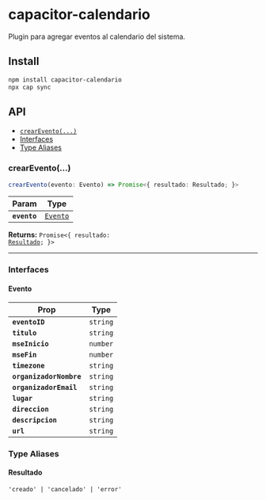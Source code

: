 # capacitor-calendario

Plugin para agregar eventos al calendario del sistema.

## Install

```bash
npm install capacitor-calendario
npx cap sync
```

## API

<docgen-index>

* [`crearEvento(...)`](#crearevento)
* [Interfaces](#interfaces)
* [Type Aliases](#type-aliases)

</docgen-index>

<docgen-api>
<!--Update the source file JSDoc comments and rerun docgen to update the docs below-->

### crearEvento(...)

```typescript
crearEvento(evento: Evento) => Promise<{ resultado: Resultado; }>
```

| Param        | Type                                      |
| ------------ | ----------------------------------------- |
| **`evento`** | <code><a href="#evento">Evento</a></code> |

**Returns:** <code>Promise&lt;{ resultado: <a href="#resultado">Resultado</a>; }&gt;</code>

--------------------


### Interfaces


#### Evento

| Prop                    | Type                |
| ----------------------- | ------------------- |
| **`eventoID`**          | <code>string</code> |
| **`titulo`**            | <code>string</code> |
| **`mseInicio`**         | <code>number</code> |
| **`mseFin`**            | <code>number</code> |
| **`timezone`**          | <code>string</code> |
| **`organizadorNombre`** | <code>string</code> |
| **`organizadorEmail`**  | <code>string</code> |
| **`lugar`**             | <code>string</code> |
| **`direccion`**         | <code>string</code> |
| **`descripcion`**       | <code>string</code> |
| **`url`**               | <code>string</code> |


### Type Aliases


#### Resultado

<code>'creado' | 'cancelado' | 'error'</code>

</docgen-api>
